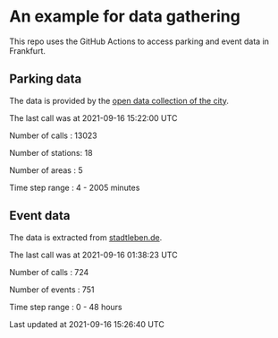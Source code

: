 # An example for data gathering

This repo uses the GitHub Actions to access parking and event data in Frankfurt.

## Parking data
The data is provided by the [open data collection of the city](https://www.offenedaten.frankfurt.de/).

The last call was at 2021-09-16 15:22:00 UTC

Number of calls   : 13023

Number of stations:    18

Number of areas   :     5

Time step range   :     4 -  2005 minutes


## Event data
The data is extracted from [stadtleben.de](https://stadtleben.de/frankfurt/).

The last call was at 2021-09-16 01:38:23 UTC

Number of calls   : 724

Number of events  : 751

Time step range   :   0 -  48 hours


Last updated at 2021-09-16 15:26:40 UTC
